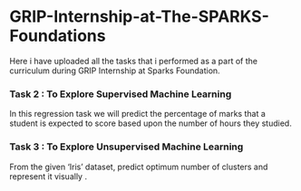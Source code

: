 # GRIP-Internship-at-The-SPARKS-Foundations
Here i have uploaded all the tasks that i performed as a part of the curriculum  during GRIP Internship at Sparks Foundation.

### Task 2 :  To Explore Supervised Machine Learning
In this regression task we will predict the percentage of marks that a student is expected to score based upon the number of hours they studied. 

### Task 3 :  To Explore Unsupervised Machine Learning
From the given ‘Iris’ dataset, predict optimum number of clusters and represent it visually .
